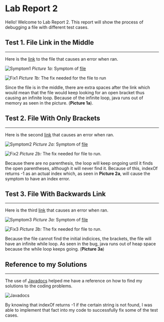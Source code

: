# Lab Report 2

Hello! Welcome to Lab Report 2. This report will show the process of debugging a file with different test cases.

## Test 1. File Link in the Middle 
---
Here is the [link](https://github.com/gmantuhac/markdown-parser/blob/main/test-fileinmiddle.md) to the file that causes an error when ran.

![Symptom1](https://cdn.discordapp.com/attachments/938667785679147030/967376340498124820/unknown.png)
*Picture 1a:* Symptom of [file](https://github.com/gmantuhac/markdown-parser/blob/main/test-fileinmiddle.md) 

![Fix1](https://cdn.discordapp.com/attachments/938667785679147030/967376650616569856/unknown.png)
*Picture 1b:* The fix needed for the file to run

Since the file is in the middle, there are extra spaces after the link which would mean that the file would keep looking for an open bracket thus causing an infinite loop. Because of the infinite loop, java runs out of memory as seen in the picture. (**Picture 1a**).

## Test 2. File With Only Brackets
---
Here is the second [link](https://github.com/gmantuhac/markdown-parser/blob/main/test-onlybrackets.md) that causes an error when ran.

![Symptom2](https://cdn.discordapp.com/attachments/938667785679147030/967381201105084416/unknown.png)
*Picture 2a:* Symptom of [file](https://github.com/gmantuhac/markdown-parser/blob/main/test-onlybrackets.md)

![Fix2](https://cdn.discordapp.com/attachments/938667785679147030/967380644067942441/unknown.png)
*Picture 2b:* The fix needed for file to run.

Because there are no parenthesis, the loop will keep ongoing until it finds the open parentheses, although it will never find it. Because of this, indexOf returns -1 as an actual index which, as seen in **Picture 2a**, will cause the symptom to have an index error.

## Test 3. File With Backwards Link
---
Here is the third [link](https://github.com/gmantuhac/markdown-parser/blob/main/test-filebackward.md) that causes an error when ran.

![Symptom3](https://cdn.discordapp.com/attachments/938667785679147030/967936071923023882/unknown.png)
*Picture 3a:* Symptom of [file](https://github.com/gmantuhac/markdown-parser/blob/main/test-filebackward.md)

![Fix3](https://cdn.discordapp.com/attachments/938667785679147030/967936262675779595/unknown.png)
*Picture 3b:* The fix needed for file to run.

Because the file cannot find the initial indicices, the brackets, the file will have an infinite while loop. As seen in the bug, java runs out of heap space because the while loop keeps going. (**Picture 3a**)

## Reference to my Solutions
---
The use of [Javadocs](https://docs.oracle.com/javase/7/docs/api/java/lang/String.html#indexOf(int,%20int)) helped me have a reference on how to find my solutions to the coding problems.

![Javadocs](https://cdn.discordapp.com/attachments/938667785679147030/967939191524692029/unknown.png)

By knowing that indexOf returns -1 if the certain string is not found, I was able to implement that fact into my code to successfully fix some of the test cases.